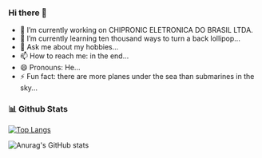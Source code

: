 ### Hi there 👋

- 🔭 I’m currently working on CHIPRONIC ELETRONICA DO BRASIL LTDA.
- 🌱 I’m currently learning ten thousand ways to turn a back lollipop...
- 💬 Ask me about my hobbies...
- 📫 How to reach me: in the end...
- 😄 Pronouns: He...
- ⚡ Fun fact: there are more planes under the sea than submarines in the sky...

### 📊 Github Stats


[![Top Langs](https://github-readme-stats.vercel.app/api/top-langs/?username=pedro-afk&langs_count=8)](https://github.com/anuraghazra/github-readme-stats)

![Anurag's GitHub stats](https://github-readme-stats.vercel.app/api?username=pedro-afk&hide=contribs,prs)
